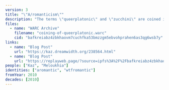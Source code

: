```yaml
---
version: 3
title: "\"A/romanticism\""
description: "The terms \"queerplatonic\" and \"zucchini\" are coined in the comments of a blog post on aromanticism"
files:
  - name: "WARC Archive"
    filename: "coining-of-queerplatonic.warc"
    cid: "bafkreiabz4zbkhaovm7cuchfka53bmzzgm5ebvohprahen6as3qg6wsb7y"
links:
  - name: "Blog Post"
    url: "https://kaz.dreamwidth.org/238564.html"
  - name: "Blog Post"
    url: "https://replayweb.page/?source=ipfs%3A%2F%2Fbafkreiabz4zbkhaovm7cuchfka53bmzzgm5ebvohprahen6as3qg6wsb7y%3Ffilename%3Dcoining-of-queerplatonic.warc#view=resources&urlSearchType=prefix&url=https%3A%2F%2Fkaz.dreamwidth.org%2F238564.html&ts=20220103154036"
people: ["Kaz", "Meloukhia"]
identities: ["aromantic", "wtfromantic"]
fromYear: 2010
decades: [2010]
---
```

